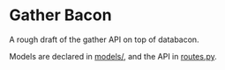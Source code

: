# Gather Bacon

A rough draft of the gather API on top of databacon.

 Models are declared in [models/](server/app/schema.py), and the API in [routes.py](server/app/routes.py).
